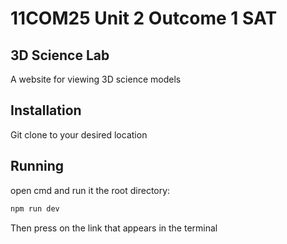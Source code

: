 # 11COM25 Unit 2 Outcome 1 SAT

## 3D Science Lab
A website for viewing 3D science models

## Installation
Git clone to your desired location

## Running
open cmd and run it the root directory:
```bash
npm run dev
```
Then press on the link that appears in the terminal

